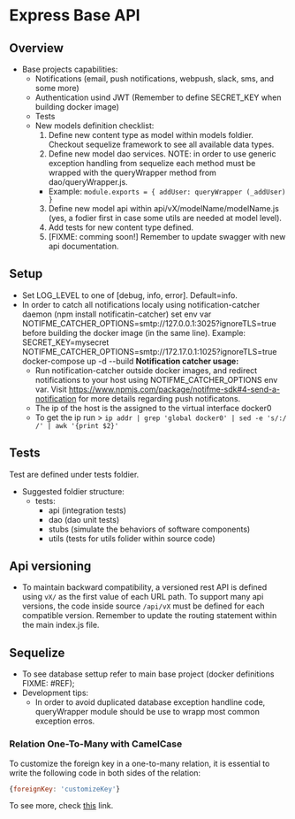 # Express Base API

## Overview
* Base projects capabilities:
  + Notifications (email, push notifications, webpush, slack, sms, and some more)
  + Authentication usind JWT (Remember to define SECRET_KEY when building docker image)
  + Tests
  + New models definition checklist:
    1. Define new content type as model within models foldier. Checkout sequelize framework to see all available data types.
    2. Define new model dao services. NOTE: in order to use generic exception handling from sequelize each method must be wrapped with the queryWrapper method from dao/queryWrapper.js.
      * Example:  ```module.exports = { addUser: queryWrapper (_addUser) }```
    3. Define new model api within api/vX/modelName/modelName.js (yes, a fodier first in case some utils are needed at model level).
    4. Add tests for new content type defined.
    5. [FIXME: comming soon!] Remember to update swagger with new api documentation.

## Setup
* Set LOG_LEVEL to one of [debug, info, error]. Default=info.
* In order to catch all notifications localy using notification-catcher daemon (npm install notificatin-catcher) set env var NOTIFME_CATCHER_OPTIONS=smtp://127.0.0.1:3025?ignoreTLS=true before building the docker image (in the same line).
Example: SECRET_KEY=mysecret NOTIFME_CATCHER_OPTIONS=smtp://172.17.0.1:1025?ignoreTLS=true docker-compose up -d --build
**Notification catcher usage:**
  + Run notification-catcher outside docker images, and redirect notifications to your host using NOTIFME_CATCHER_OPTIONS env var. 
  Visit https://www.npmjs.com/package/notifme-sdk#4-send-a-notification for more details regarding push notificatons.
  + The ip of the host is the assigned to the virtual interface docker0
  + To get the ip run > ```ip addr | grep 'global docker0' | sed -e 's/:/ /' | awk '{print $2}'```

## Tests
Test are defined under tests foldier.
* Suggested foldier structure:
  + tests:
    - api (integration tests)
    - dao (dao unit tests)
    - stubs (simulate the behaviors of software components)
    - utils (tests for utils folider within source code)

## Api versioning
* To maintain backward compatibility, a versioned rest API is defined using ```vX/``` as the first value of each URL path. To support many api versions, the code inside source ```/api/vX``` must be defined for each compatible version. Remember to update the routing statement within the main index.js file.

## Sequelize
* To see database settup refer to main base project (docker definitions FIXME: #REF);
* Development tips:
  + In order to avoid duplicated database exception handline code, queryWrapper module should be use to wrapp most common exception erros.

### Relation One-To-Many with CamelCase

To customize the foreign key in a one-to-many relation, it is essential to write the following code in both sides of the relation:

```javascript
{foreignKey: 'customizeKey'}
```

To see more, check [this](https://github.com/sequelize/sequelize/issues/2827#issuecomment-69709220) link.
